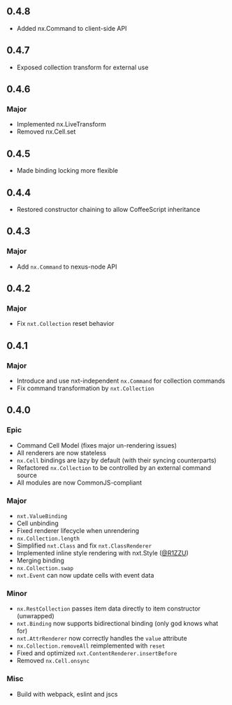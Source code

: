 ## 0.4.8
* Added nx.Command to client-side API

## 0.4.7
* Exposed collection transform for external use

## 0.4.6

### Major

* Implemented nx.LiveTransform
* Removed nx.Cell.set

## 0.4.5
* Made binding locking more flexible

## 0.4.4
* Restored constructor chaining to allow CoffeeScript inheritance

## 0.4.3

### Major
* Add `nx.Command` to nexus-node API

## 0.4.2

### Major
* Fix `nxt.Collection` reset behavior

## 0.4.1

### Major
* Introduce and use nxt-independent `nx.Command` for collection commands
* Fix command transformation by `nxt.Collection`

## 0.4.0

### Epic
* Command Cell Model (fixes major un-rendering issues)
* All renderers are now stateless
* `nx.Cell` bindings are lazy by default (with their syncing counterparts)
* Refactored `nx.Collection` to be controlled by an external command source
* All modules are now CommonJS-compliant

### Major
* `nxt.ValueBinding`
* Cell unbinding
* Fixed renderer lifecycle when unrendering
* `nx.Collection.length`
* Simplified `nxt.Class` and fix `nxt.ClassRenderer`
* Implemented inline style rendering with nxt.Style ([@R1ZZU](https://github.com/R1ZZU))
* Merging binding
* `nx.Collection.swap`
* `nxt.Event` can now update cells with event data

### Minor
* `nx.RestCollection` passes item data directly to item constructor (unwrapped)
* `nxt.Binding` now supports bidirectional binding (only god knows what for)
* `nxt.AttrRenderer` now correctly handles the `value` attribute
* `nx.Collection.removeAll` reimplemented with `reset`
* Fixed and optimized `nxt.ContentRenderer.insertBefore`
* Removed `nx.Cell.onsync`

### Misc
* Build with webpack, eslint and jscs
